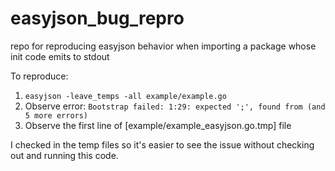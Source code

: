 # easyjson_bug_repro
repo for reproducing easyjson behavior when importing a package whose init code emits to stdout 


To reproduce:
1.  `easyjson -leave_temps -all example/example.go`
2. Observe error: `Bootstrap failed: 1:29: expected ';', found from (and 5 more errors)`
3. Observe the first line of [example/example_easyjson.go.tmp] file 


I checked in the temp files so it's easier to see the issue without checking out and running this code.